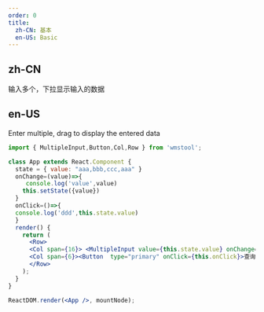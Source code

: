 ```yaml
---
order: 0
title:
  zh-CN: 基本
  en-US: Basic
---
```


## zh-CN

输入多个，下拉显示输入的数据

## en-US

Enter multiple, drag to display the entered data

````jsx
import { MultipleInput,Button,Col,Row } from 'wmstool';

class App extends React.Component {
  state = { value: "aaa,bbb,ccc,aaa" }
  onChange=(value)=>{
     console.log('value',value)
    this.setState({value})
  }
  onClick=()=>{
  console.log('ddd',this.state.value)
  }
  render() {
    return (
      <Row>
      <Col span={16}> <MultipleInput value={this.state.value} onChange={this.onChange}/></Col>
      <Col span={6}><Button  type="primary" onClick={this.onClick}>查询</Button></Col>
      </Row>
    );
  }
}

ReactDOM.render(<App />, mountNode);
````


